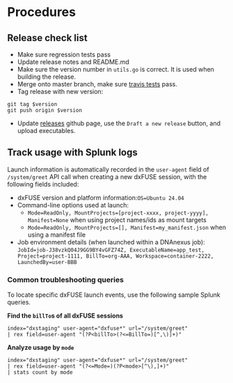 # Procedures

## Release check list
- Make sure regression tests pass
- Update release notes and README.md
- Make sure the version number in `utils.go` is correct. It is used
when building the release.
- Merge onto master branch, make sure [travis tests](https://travis-ci.org/dnanexus/dxfuse) pass.
- Tag release with new version:
```
git tag $version
git push origin $version
```
- Update [releases](https://github.com/dnanexus/dxfuse/releases) github page, use the `Draft a new release` button, and upload executables.

## Track usage with Splunk logs

Launch information is automatically recorded in the `user-agent` field of `/system/greet` API call when creating a new dxFUSE session, with the following fields included:
- dxFUSE version and platform information:`OS=Ubuntu 24.04`
- Command-line options used at launch: 
    - `Mode=ReadOnly, MountProjects=[project-xxxx, project-yyyy], Manifest=None` when using project names/ids as mount targets
    - `Mode=ReadOnly, MountProjects=[], Manifest=my_manifest.json` when using a manifest file
- Job environment details (when launched within a DNAnexus job): `JobId=job-J38vzkQ04J9GG9BY4vGFZ74Z, ExecutableName=app_test, Project=project-1111, BillTo=org-AAA, Workspace=container-2222, LaunchedBy=user-BBB`

### Common troubleshooting queries

To locate specific dxFUSE launch events, use the following sample Splunk queries. 

**Find the `billTo`s of all dxFUSE sessions**

```splunk
index="dxstaging" user-agent="dxfuse*" url="/system/greet"
| rex field=user-agent "(?P<billTo>(?<=BillTo=)[^,\)]+)"
```

**Analyze usage by `mode`**
```splunk
index="dxstaging" user-agent="dxfuse*" url="/system/greet"
| rex field=user-agent "(?<=Mode=)(?P<mode>[^\),]+)"
| stats count by mode
```
